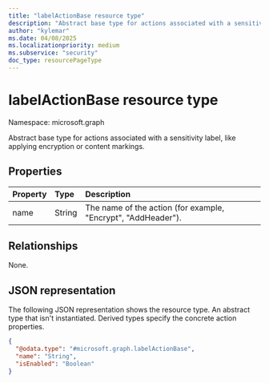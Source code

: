 ```yaml
---
title: "labelActionBase resource type"
description: "Abstract base type for actions associated with a sensitivity label, like applying encryption or content markings."
author: "kylemar"
ms.date: 04/08/2025
ms.localizationpriority: medium
ms.subservice: "security"
doc_type: resourcePageType
---
```


# labelActionBase resource type

Namespace: microsoft.graph

Abstract base type for actions associated with a sensitivity label, like applying encryption or content markings.

## Properties

| Property  | Type    | Description                                                                    |
| :-------- | :------ | :----------------------------------------------------------------------------- |
| name      | String  | The name of the action (for example, "Encrypt", "AddHeader").                         |

## Relationships

None.

## JSON representation

The following JSON representation shows the resource type. An abstract type that isn't instantiated. Derived types specify the concrete action properties.
<!-- {
  "blockType": "resource",
  "abstract": true,
  "@odata.type": "microsoft.graph.labelActionBase",
  "openType": false
}-->
``` json
{
  "@odata.type": "#microsoft.graph.labelActionBase",
  "name": "String",
  "isEnabled": "Boolean"
}
```
